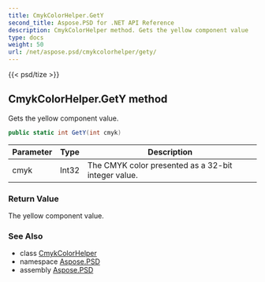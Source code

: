 ```yaml
---
title: CmykColorHelper.GetY
second_title: Aspose.PSD for .NET API Reference
description: CmykColorHelper method. Gets the yellow component value
type: docs
weight: 50
url: /net/aspose.psd/cmykcolorhelper/gety/
---
```

{{< psd/tize >}}
## CmykColorHelper.GetY method

Gets the yellow component value.

```csharp
public static int GetY(int cmyk)
```

| Parameter | Type | Description |
| --- | --- | --- |
| cmyk | Int32 | The CMYK color presented as a 32-bit integer value. |

### Return Value

The yellow component value.

### See Also

* class [CmykColorHelper](../)
* namespace [Aspose.PSD](../../../aspose.psd/)
* assembly [Aspose.PSD](../../../)


